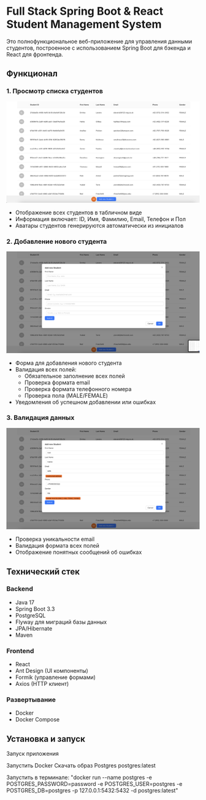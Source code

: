 # Full Stack Spring Boot & React Student Management System

Это полнофункциональное веб-приложение для управления данными студентов, построенное с использованием Spring Boot для бэкенда и React для фронтенда.

## Функционал

### 1. Просмотр списка студентов
![Student List](screenshots/student-list.png)
- Отображение всех студентов в табличном виде
- Информация включает: ID, Имя, Фамилию, Email, Телефон и Пол
- Аватары студентов генерируются автоматически из инициалов

### 2. Добавление нового студента
![Add Student Form](screenshots/add-student.png)
- Форма для добавления нового студента
- Валидация всех полей:
    - Обязательное заполнение всех полей
    - Проверка формата email
    - Проверка формата телефонного номера
    - Проверка пола (MALE/FEMALE)
- Уведомления об успешном добавлении или ошибках

### 3. Валидация данных
![Validation Example](screenshots/validation.png)
- Проверка уникальности email
- Валидация формата всех полей
- Отображение понятных сообщений об ошибках

## Технический стек

### Backend
- Java 17
- Spring Boot 3.3
- PostgreSQL
- Flyway для миграций базы данных
- JPA/Hibernate
- Maven

### Frontend
- React
- Ant Design (UI компоненты)
- Formik (управление формами)
- Axios (HTTP клиент)

### Развертывание
- Docker
- Docker Compose

## Установка и запуск
Запуск приложения

Запустить Docker
Скачать образ Postgres postgres:latest

Запустить в терминале:
"docker run --name postgres -e POSTGRES_PASSWORD=password -e POSTGRES_USER=postgres -e POSTGRES_DB=postgres -p 127.0.0.1:5432:5432 -d postgres:latest"



